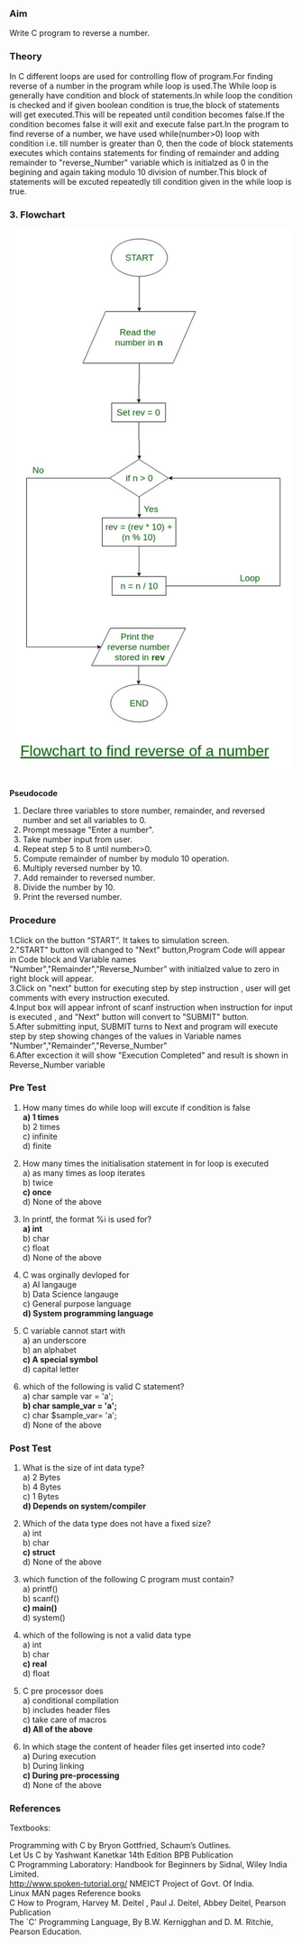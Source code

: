 ### Aim
Write C program to reverse a number. 

### Theory

In C different loops are used for controlling flow of program.For finding reverse of a number in the program while loop is used.The While loop is generally have condition and block of statements.In while loop the condition is checked and if given boolean condition is true,the block of statements will get executed.This will be repeated until condition becomes false.If the condition becomes false it will exit and execute false part.In the program to find reverse of a number, we have used while(number>0) loop with condition i.e. till number is greater than 0, then the code of block statements executes which contains statements for finding of remainder and adding remainder to "reverse_Number" variable  which is initialzed as 0 in the begining and again taking modulo 10 division of number.This block of statements will be excuted repeatedly till condition given in the while loop is true. 
### 3. Flowchart 
<img src="/experiment/REV_NUM.jpg"/><br><br>

<b>Pseudocode</b>
1. Declare three variables to store number, remainder, and reversed number and set all variables to 0.
2. Prompt message "Enter a number".
3. Take number input from user.
4. Repeat step 5 to 8 until number>0.
5. Compute remainder of number by modulo 10 operation.
6. Multiply reversed number by 10.
7. Add remainder to reversed number.
8. Divide the number by 10.
9. Print the reversed number.

### Procedure
1.Click on the button “START”. It takes to simulation screen.<br>
2."START" button will changed to "Next" button,Program Code will appear in Code block and Variable names "Number","Remainder","Reverse_Number" with initialzed value to zero in right block will appear.<br>
3.Click on "next" button for executing step by step instruction , user will get comments with every instruction executed.<br>
4.Input box will appear infront of scanf instruction when instruction for input is executed , and "Next" button will convert to "SUBMIT" button.<br>
5.After submitting input, SUBMIT turns to Next and program will execute step by step showing changes of the values in Variable names "Number","Remainder","Reverse_Number"<br>
6.After excection it will show "Execution Completed" and result is shown in Reverse_Number variable<br>

### Pre Test
1) How many times do while loop will excute if condition is false <br>
<b>a) 1 times<br></b>
b) 2 times<br>
c) infinite<br>
d) finite<br>

2) How many times the initialisation statement in for loop is executed<br>
a) as many times as loop iterates<br>
b) twice<br>
<b>c) once<br></b>
d) None of the above<br>

3) In printf, the format %i is used for? <br>
<b>a) int</b><br>
b) char<br>
c) float<br>
d) None of the above<br>

4) C was orginally devloped for<br>
a) AI langauge<br>
b) Data Science langauge<br>
c) General purpose language<br>
<b>d) System programming language </b><br>

5) C variable cannot start with <br>
a) an underscore<br>
b) an alphabet<br>
<b>c) A special symbol</b><br>
d) capital letter<br>

6) which of the following is valid C statement?<br>
a) char sample var = 'a';<br>
<b>b) char sample_var = 'a';<br></b>
c) char $sample_var= 'a';<br>
d) None of the above<br>
### Post Test
1) What is the size of int data type?<br>
a) 2 Bytes<br>
b) 4 Bytes<br>
c) 1 Bytes<br>
<b>d) Depends on system/compiler </b><br>

2) Which of the data type does not have a fixed size?<br>
a) int<br>
b) char<br>
<b>c) struct</b><br>
d) None of the above<br>

3) which function of the following C program must contain?<br>
a) printf()<br>
b) scanf()<br>
<b>c) main()</b><br>
d) system()<br>

4) which of the following is not a valid data type<br>
a) int<br>
b) char<br>
<b>c) real</b><br>
d) float<br>

5) C pre processor does<br>
a) conditional compilation<br>
b) includes header files<br>
c) take care of macros<br>
<b>d) All of the above</b><br>

6) In which stage the content of header files get inserted into code?<br>
a) During execution<br>
b) During linking<br>
<b>c) During pre-processing</b><br>
d) None of the above<br>

### References
Textbooks:

Programming with C by Bryon Gottfried, Schaum’s Outlines.<br>
Let Us C by Yashwant Kanetkar 14th Edition BPB Publication<br>
C Programming Laboratory: Handbook for Beginners by Sidnal, Wiley India Limited.<br>
http://www.spoken-tutorial.org/ NMEICT Project of Govt. Of India.<br>
Linux MAN pages Reference books<br>
C How to Program, Harvey M. Deitel , Paul J. Deitel, Abbey Deitel, Pearson Publication<br>
The `C' Programming Language, By B.W. Kernigghan and D. M. Ritchie, Pearson Education.<br>

